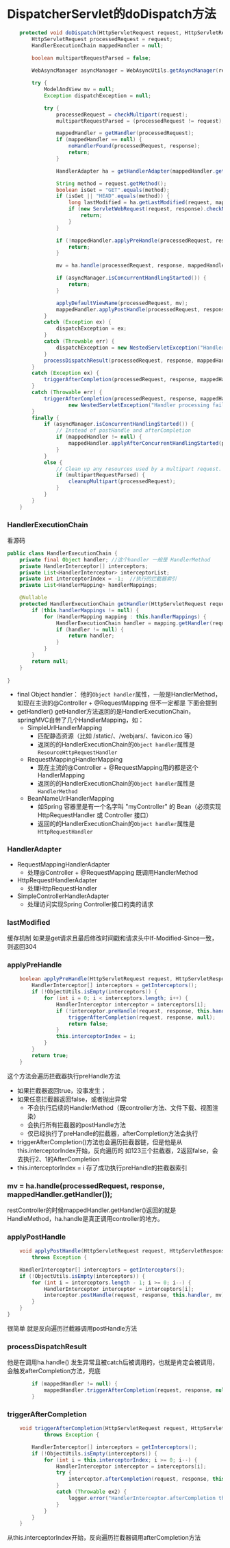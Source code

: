 # DispatcherServlet的doDispatch方法
```java
	protected void doDispatch(HttpServletRequest request, HttpServletResponse response) throws Exception {
		HttpServletRequest processedRequest = request;
		HandlerExecutionChain mappedHandler = null; 
                                                   
		boolean multipartRequestParsed = false;

		WebAsyncManager asyncManager = WebAsyncUtils.getAsyncManager(request);

		try {
			ModelAndView mv = null;
			Exception dispatchException = null;

			try {
				processedRequest = checkMultipart(request);
				multipartRequestParsed = (processedRequest != request);

				mappedHandler = getHandler(processedRequest);
				if (mappedHandler == null) {
					noHandlerFound(processedRequest, response);
					return;
				}

				HandlerAdapter ha = getHandlerAdapter(mappedHandler.getHandler());

				String method = request.getMethod();
				boolean isGet = "GET".equals(method);
				if (isGet || "HEAD".equals(method)) {
					long lastModified = ha.getLastModified(request, mappedHandler.getHandler());
					if (new ServletWebRequest(request, response).checkNotModified(lastModified) && isGet) {
						return; 
					}
				}

				if (!mappedHandler.applyPreHandle(processedRequest, response)) {   
					return;
				}

				mv = ha.handle(processedRequest, response, mappedHandler.getHandler()); 

				if (asyncManager.isConcurrentHandlingStarted()) {
					return;
				}

				applyDefaultViewName(processedRequest, mv);
				mappedHandler.applyPostHandle(processedRequest, response, mv);
			}
			catch (Exception ex) {
				dispatchException = ex;
			}
			catch (Throwable err) {
				dispatchException = new NestedServletException("Handler dispatch failed", err);
			}
			processDispatchResult(processedRequest, response, mappedHandler, mv, dispatchException); 
		}
		catch (Exception ex) {
			triggerAfterCompletion(processedRequest, response, mappedHandler, ex); 
		}
		catch (Throwable err) {
			triggerAfterCompletion(processedRequest, response, mappedHandler,
					new NestedServletException("Handler processing failed", err));
		}
		finally {
			if (asyncManager.isConcurrentHandlingStarted()) {
				// Instead of postHandle and afterCompletion
				if (mappedHandler != null) {
					mappedHandler.applyAfterConcurrentHandlingStarted(processedRequest, response);
				}
			}
			else {
				// Clean up any resources used by a multipart request.
				if (multipartRequestParsed) {
					cleanupMultipart(processedRequest);
				}
			}
		}
	}
```
### HandlerExecutionChain
看源码
```java
public class HandlerExecutionChain {
	private final Object handler; //这个handler 一般是 HandlerMethod
	private HandlerInterceptor[] interceptors;
	private List<HandlerInterceptor> interceptorList;
	private int interceptorIndex = -1;  //执行的拦截器索引
    private List<HandlerMapping> handlerMappings;

    @Nullable
    protected HandlerExecutionChain getHandler(HttpServletRequest request) throws Exception {
        if (this.handlerMappings != null) {
            for (HandlerMapping mapping : this.handlerMappings) {
                HandlerExecutionChain handler = mapping.getHandler(request);
                if (handler != null) {
                    return handler;
                }
            }
        }
        return null;
    }
    
}
```
-  final Object handler：
他的`Object handler`属性，一般是HandlerMethod，如现在主流的@Controller + @RequestMapping 但不一定都是 下面会提到
-  getHandler()
getHandler方法返回的是HandlerExecutionChain，springMVC自带了几个HandlerMapping，如：
    - SimpleUrlHandlerMapping  
      - 匹配静态资源（比如 /static/、/webjars/、favicon.ico 等）
      - 返回的的HandlerExecutionChain的`Object handler`属性是`ResourceHttpRequestHandler`
    - RequestMappingHandlerMapping 
      - 现在主流的@Controller + @RequestMapping用的都是这个HandlerMapping
      - 返回的的HandlerExecutionChain的`Object handler`属性是`HandlerMethod`
    - BeanNameUrlHandlerMapping 
      - 如Spring 容器里是有一个名字叫 "myController" 的 Bean（必须实现 HttpRequestHandler 或 Controller 接口）
      - 返回的的HandlerExecutionChain的`Object handler`属性是`HttpRequestHandler`


### HandlerAdapter

- RequestMappingHandlerAdapter
  - 处理@Controller + @RequestMapping  既调用HandlerMethod
- HttpRequestHandlerAdapter
  - 处理HttpRequestHandler 
- SimpleControllerHandlerAdapter
  - 处理访问实现Spring Controller接口的类的请求 

### lastModified
缓存机制 如果是get请求且最后修改时间戳和请求头中If-Modified-Since一致，则返回304

### applyPreHandle
```java
	boolean applyPreHandle(HttpServletRequest request, HttpServletResponse response) throws Exception {
		HandlerInterceptor[] interceptors = getInterceptors();
		if (!ObjectUtils.isEmpty(interceptors)) {
			for (int i = 0; i < interceptors.length; i++) {
				HandlerInterceptor interceptor = interceptors[i];
				if (!interceptor.preHandle(request, response, this.handler)) {
					triggerAfterCompletion(request, response, null);
					return false;
				}
				this.interceptorIndex = i;
			}
		}
		return true;
	}
```
这个方法会遍历拦截器执行preHandle方法
- 如果拦截器返回true，没事发生；
- 如果任意拦截器返回false，或者抛出异常
  - 不会执行后续的HandlerMethod（既controller方法、文件下载、视图渲染）
  - 会执行所有拦截器的postHandle方法
  - 仅已经执行了preHandle的拦截器，afterCompletion方法会执行
- triggerAfterCompletion()方法也会遍历拦截器链，但是他是从this.interceptorIndex开始，反向遍历的 如123三个拦截器，2返回false，会去执行2、1的AfterCompletion
- this.interceptorIndex = i  存了成功执行preHandle的拦截器索引


### mv = ha.handle(processedRequest, response, mappedHandler.getHandler());
restController的时候mappedHandler.getHandler()返回的就是HandleMethod，ha.handle是真正调用controller的地方。


### applyPostHandle
```java
	void applyPostHandle(HttpServletRequest request, HttpServletResponse response, @Nullable ModelAndView mv)
        throws Exception {

    HandlerInterceptor[] interceptors = getInterceptors();
    if (!ObjectUtils.isEmpty(interceptors)) {
        for (int i = interceptors.length - 1; i >= 0; i--) {
            HandlerInterceptor interceptor = interceptors[i];
            interceptor.postHandle(request, response, this.handler, mv);
        }
    }
}
```
很简单 就是反向遍历拦截器调用postHandle方法
### processDispatchResult
他是在调用ha.handle() 发生异常且被catch后被调用的，也就是肯定会被调用，会触发afterCompletion方法，兜底
```java
		if (mappedHandler != null) {
			mappedHandler.triggerAfterCompletion(request, response, null);
		}
```


### triggerAfterCompletion
```java
	void triggerAfterCompletion(HttpServletRequest request, HttpServletResponse response, @Nullable Exception ex)
			throws Exception {

		HandlerInterceptor[] interceptors = getInterceptors();
		if (!ObjectUtils.isEmpty(interceptors)) {
			for (int i = this.interceptorIndex; i >= 0; i--) {
				HandlerInterceptor interceptor = interceptors[i];
				try {
					interceptor.afterCompletion(request, response, this.handler, ex);
				}
				catch (Throwable ex2) {
					logger.error("HandlerInterceptor.afterCompletion threw exception", ex2);
				}
			}
		}
	}
```
从this.interceptorIndex开始，反向遍历拦截器调用afterCompletion方法